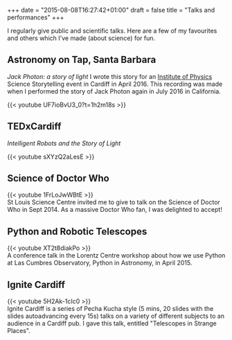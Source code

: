 +++
date = "2015-08-08T16:27:42+01:00"
draft = false
title = "Talks and performances"
+++

I regularly give public and scientific talks. Here are a few of my favourites and others which I've made (about science) for fun.

## Astronomy on Tap, Santa Barbara
*Jack Photon: a story of light*
I wrote this story for an [Institute of Physics](https://www.iop.org) Science Storytelling event in Cardiff in April 2016. This recording was made when I performed the story of Jack Photon again in July 2016 in California.

{{< youtube UF7ioBvU3_0?t=1h2m18s >}}

## TEDxCardiff
*Intelligent Robots and the Story of Light*  

{{< youtube sXYzQ2aLesE >}}


## Science of Doctor Who
{{< youtube 1FrLoJwWBtE >}}  
St Louis Science Centre invited me to give to talk on the Science of Doctor Who in Sept 2014. As a massive Doctor Who fan, I was delighted to accept!

## Python and Robotic Telescopes
{{< youtube XT2t8diakPo >}}  
A conference talk in the Lorentz Centre workshop about how we use Python at Las Cumbres Observatory, Python in Astronomy, in April 2015.

## Ignite Cardiff
{{< youtube 5H2Ak-1cIc0 >}}  
Ignite Cardiff is a series of Pecha Kucha style (5 mins, 20 slides with the slides autoadvancing every 15s) talks on a variety of different subjects to an audience in a Cardiff pub. I gave this talk, entitled "Telescopes in Strange Places".
